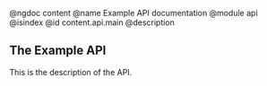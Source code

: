 @ngdoc content
@name Example API documentation
@module api
@isindex
@id content.api.main
@description

## The Example API

This is the description of the API.
